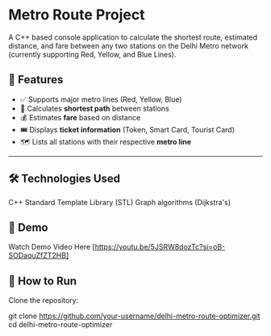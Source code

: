 # Metro Route Project
A C++ based console application to calculate the shortest route, estimated distance, and fare between any two stations on the Delhi Metro network (currently supporting Red, Yellow, and Blue Lines).

## 🧠 Features

- ✅ Supports major metro lines (Red, Yellow, Blue)
- 📍 Calculates **shortest path** between stations
- 💰 Estimates **fare** based on distance
- 🎟️ Displays **ticket information** (Token, Smart Card, Tourist Card)
- 🗺️ Lists all stations with their respective **metro line**

---

## 🛠️ Technologies Used
C++
Standard Template Library (STL)
Graph algorithms (Dijkstra's)

## 📸 Demo
Watch Demo Video Here [https://youtu.be/5JSRW8dozTc?si=oB-SODaquZfZT2HB]

## 🚀 How to Run
Clone the repository:

git clone https://github.com/your-username/delhi-metro-route-optimizer.git
cd delhi-metro-route-optimizer
